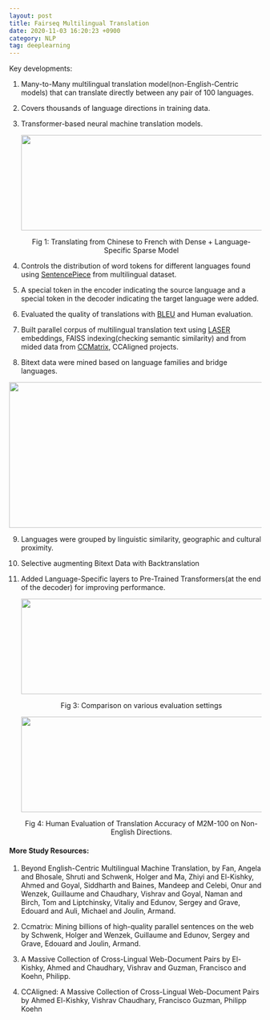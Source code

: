 ```yaml
---
layout: post 
title: Fairseq Multilingual Translation
date: 2020-11-03 16:20:23 +0900 
category: NLP
tag: deeplearning
---
```

Key developments:
1. Many-to-Many multilingual translation model(non-English-Centric models) that can translate directly between any pair of 100 languages. 
2. Covers thousands of language directions in training data.
3. Transformer-based neural machine translation models.

    <p align="center"> <img width="800" height="190" src="https://github.com/ShihabYasin/shihabyasin.github.io/blob/gh-pages/public/img/5.png?raw=true"> </p>
    <center>Fig 1: Translating from Chinese to French with Dense + Language-Specific Sparse Model </center>


4. Controls the distribution of word tokens for different languages found using [SentencePiece](https://web.archive.org/web/20210126045439/https://github.com/google/sentencepiece) from multilingual dataset.
5. A special token in the encoder indicating the source language and a
special token in the decoder indicating the target language were added.
6. Evaluated the quality of translations with [BLEU](https://web.archive.org/web/20210125155630/http://en.wikipedia.org/wiki/BLEU) and Human evaluation.
7.  Built parallel corpus of multilingual translation text using [LASER](https://web.archive.org/web/20201130004845/https://github.com/facebookresearch/LASER) embeddings, FAISS indexing(checking semantic similarity) and from mided data from [CCMatrix](https://web.archive.org/web/20201121182319/https://github.com/facebookresearch/LASER/tree/master/tasks/CCMatrix), CCAligned projects. 
8. Bitext data were mined based on language families and bridge languages.

    <p align="center">
  <img width="600" height="290" src="https://github.com/ShihabYasin/shihabyasin.github.io/blob/gh-pages/public/img/6.png?raw=true">
    </p>

9. Languages were grouped by linguistic similarity, geographic and cultural proximity.
   
10. Selective augmenting Bitext Data with Backtranslation 
11. Added Language-Specific layers to Pre-Trained Transformers(at the
end of the decoder) for improving performance.
    <p align="center"><img width="600" height="190" src="https://github.com/ShihabYasin/shihabyasin.github.io/blob/gh-pages/public/img/7.png?raw=true"></p>
    <center>Fig 3: Comparison on various evaluation settings </center>

    <p align="center"><img width="800" height="190" src="https://github.com/ShihabYasin/shihabyasin.github.io/blob/gh-pages/public/img/8.png?raw=true">
    </p>
    <center>Fig 4: Human Evaluation of Translation Accuracy of M2M-100 on Non-English Directions. </center>


#### More Study Resources:

1. Beyond English-Centric Multilingual Machine Translation,
  by Fan, Angela and Bhosale, Shruti and Schwenk, Holger and Ma, Zhiyi and El-Kishky, Ahmed and Goyal, Siddharth and Baines, Mandeep and Celebi, Onur and Wenzek, Guillaume and Chaudhary, Vishrav and Goyal, Naman and Birch, Tom and Liptchinsky, Vitaliy and Edunov, Sergey and Grave, Edouard and Auli, Michael and Joulin, Armand.
   
2. Ccmatrix: Mining billions of high-quality parallel sentences on the web by Schwenk, Holger and Wenzek, Guillaume and Edunov, Sergey and Grave, Edouard and Joulin, Armand.

3. A Massive Collection of Cross-Lingual Web-Document Pairs by El-Kishky, Ahmed and Chaudhary, Vishrav and Guzman, Francisco and Koehn, Philipp.

4. CCAligned: A Massive Collection of Cross-Lingual Web-Document Pairs by Ahmed El-Kishky, Vishrav Chaudhary, Francisco Guzman, Philipp Koehn